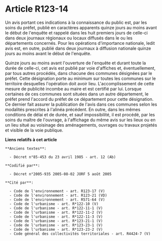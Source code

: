 # Article R123-14

Un avis portant ces indications à la connaissance du public est, par les soins du préfet, publié en caractères apparents
quinze jours au moins avant le début de l'enquête et rappelé dans les huit premiers jours de celle-ci dans deux journaux
régionaux ou locaux diffusés dans le ou les départements concernés. Pour les opérations d'importance nationale, ledit avis
est, en outre, publié dans deux journaux à diffusion nationale quinze jours au moins avant le début de l'enquête.

Quinze jours au moins avant l'ouverture de l'enquête et durant toute la durée de celle-ci, cet avis est publié par voie
d'affiches et, éventuellement, par tous autres procédés, dans chacune des communes désignées par le préfet. Cette désignation
porte au minimum sur toutes les communes sur le territoire desquelles l'opération doit avoir lieu. L'accomplissement de cette
mesure de publicité incombe au maire et est certifié par lui. Lorsque certaines de ces communes sont situées dans un autre
département, le préfet prend l'accord du préfet de ce département pour cette désignation. Ce dernier fait assurer la
publication de l'avis dans ces communes selon les modalités prescrites à l'alinéa précédent. En outre, dans les mêmes
conditions de délai et de durée, et sauf impossibilité, il est procédé, par les soins du maître de l'ouvrage, à l'affichage
du même avis sur les lieux ou en un lieu situé au voisinage des aménagements, ouvrages ou travaux projetés et visible de la
voie publique.

**Liens relatifs à cet article**

	**Anciens textes**:

	  - Décret n°85-453 du 23 avril 1985 - art. 12 (Ab)

	**Codifié par**:

	  - Décret n°2005-935 2005-08-02 JORF 5 août 2005

	**Cité par**:

	  - Code de l'environnement - art. R123-17 (V)
	  - Code de l'environnement - art. R123-21 (VD)
	  - Code de l'environnement - art. R571-64 (V)
	  - Code de l'urbanisme - art. R*122-10 (V)
	  - Code de l'urbanisme - art. R*122-11-1 (V)
	  - Code de l'urbanisme - art. R*122-11-2 (V)
	  - Code de l'urbanisme - art. R*122-11-3 (V)
	  - Code de l'urbanisme - art. R*123-21-1 (V)
	  - Code de l'urbanisme - art. R*123-23-1 (V)
	  - Code de l'urbanisme - art. R*123-23-2 (V)
	  - Code général des collectivités territoriales - art. R4424-7 (V)
